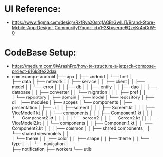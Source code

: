 # UI Reference:
- https://www.figma.com/design/RxfRvaX0srgfAOBrGwlLIT/Brand-Store-Mobile-App-Design-(Community)?node-id=1-2&t=serqe6QzeKr4qGrW-0

# CodeBase Setup:
- https://medium.com/@ArashPro/how-to-structure-a-jetpack-compose-project-616b3fe22daa
- com.example.android
├── app
│   ├── android
│   └── host
│       
├── data
│   ├── network
│   │   ├── service
│   │   ├── client
│   │   ├── model
│   │   └── error
│   │
│   ├── db
│   │   ├── entity
│   │   ├── dao
│   │   ├── database
│   │   ├── converter
│   │   └── migration
│   │
│   ├── pref
│   │  
│   └── repository
│
├── domain
│   ├── model
│   └── repository
│
├── di
│   ├── modules
│   ├── scopes
│   └── components
│
├── presentation
│   ├── ui
│   │   ├──screen1 
│   │   │  ├── Screen1.kt
│   │   │  ├── VideModel1.kt
│   │   │  └── components
│   │   │      ├── Component1.kt
│   │   │      └── Component2.kt
│   │   │
│   │   └──screen2
│   │      ├── Screen2.kt
│   │      ├── VideModel2.kt
│   │      └── components
│   │          ├── Component1.kt
│   │          └── Component2.kt
│   │
│   ├── common
│   │   ├── shared components
│   │   └── shared viewmodels
│   │   
│   └── theme
│   │   ├── color
│   │   ├── shape
│   │   ├── theme
│   │   └── type
│   │
│   └── navigation
│       
├── notification
├── workers
└── utils
